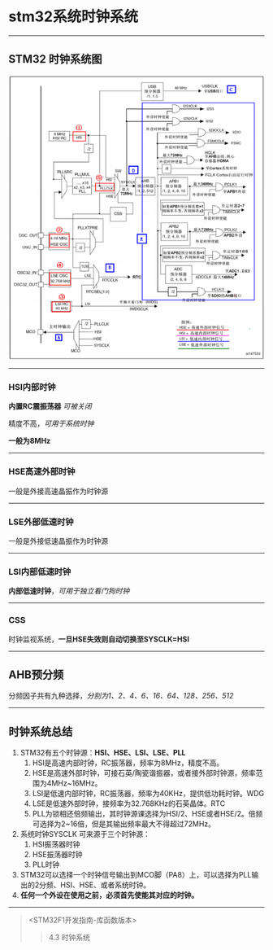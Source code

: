 # stm32系统时钟系统
---
## STM32 时钟系统图

![](../图片/时钟系统图.jpg)

---

### HSI内部时钟

**内置RC震振荡器** *可被关闭*

精度不高，*可用于系统时钟*

**一般为8MHz**

---
### HSE高速外部时钟

一般是外接高速晶振作为时钟源

---
### LSE外部低速时钟

一般是外接低速晶振作为时钟源

---
### LSI内部低速时钟

**内部低速时钟**，*可用于独立看门狗时钟*

---
### CSS

时钟监视系统，**一旦HSE失效则自动切换至SYSCLK=HSI**

---
## AHB预分频

分频因子共有九种选择，*分别为1、2、4、6、16、64、128、256、512*

---
## 时钟系统总结

1. STM32有五个时钟源：**HSI、HSE、LSI、LSE、PLL**
   1. HSI是高速内部时钟，RC振荡器，频率为8MHz，精度不高。
   2. HSE是高速外部时钟，可接石英/陶瓷谐振器，或者接外部时钟源，频率范围为4MHz~16MHz。
   3. LSI是低速内部时钟，RC振荡器，频率为40KHz，提供低功耗时钟。WDG
   4. LSE是低速外部时钟，接频率为32.768KHz的石英晶体。RTC
   5. PLL为锁相还倍频输出，其时钟源课选择为HSI/2、HSE或者HSE/2。倍频可选择为2~16倍，但是其输出频率最大不得超过72MHz。
2. 系统时钟SYSCLK 可来源于三个时钟源：
   1. HSI振荡器时钟
   2. HSE振荡器时钟
   3. PLL时钟
3. STM32可以选择一个时钟信号输出到MCO脚（PA8）上，可以选择为PLL输出的2分频、HSI、HSE、或者系统时钟。
4. **任何一个外设在使用之前，必须首先使能其对应的时钟。**

---
> <STM32F1开发指南-库函数版本>
> >4.3 时钟系统